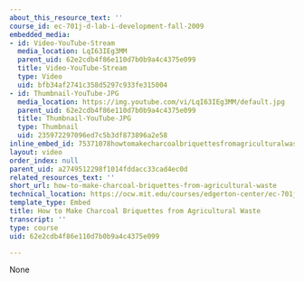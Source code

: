 ```yaml
---
about_this_resource_text: ''
course_id: ec-701j-d-lab-i-development-fall-2009
embedded_media:
- id: Video-YouTube-Stream
  media_location: LqI63IEg3MM
  parent_uid: 62e2cdb4f86e110d7b0b9a4c4375e099
  title: Video-YouTube-Stream
  type: Video
  uid: bfb34af2741c358d5297c933fe315004
- id: Thumbnail-YouTube-JPG
  media_location: https://img.youtube.com/vi/LqI63IEg3MM/default.jpg
  parent_uid: 62e2cdb4f86e110d7b0b9a4c4375e099
  title: Thumbnail-YouTube-JPG
  type: Thumbnail
  uid: 235972297096ed7c5b3df873896a2e58
inline_embed_id: 75371078howtomakecharcoalbriquettesfromagriculturalwaste8231644
layout: video
order_index: null
parent_uid: a2749512298f1014fddacc33cad4ec0d
related_resources_text: ''
short_url: how-to-make-charcoal-briquettes-from-agricultural-waste
technical_location: https://ocw.mit.edu/courses/edgerton-center/ec-701j-d-lab-i-development-fall-2009/related-resources/how-to-make-charcoal-briquettes-from-agricultural-waste
template_type: Embed
title: How to Make Charcoal Briquettes from Agricultural Waste
transcript: ''
type: course
uid: 62e2cdb4f86e110d7b0b9a4c4375e099

---
```

None
